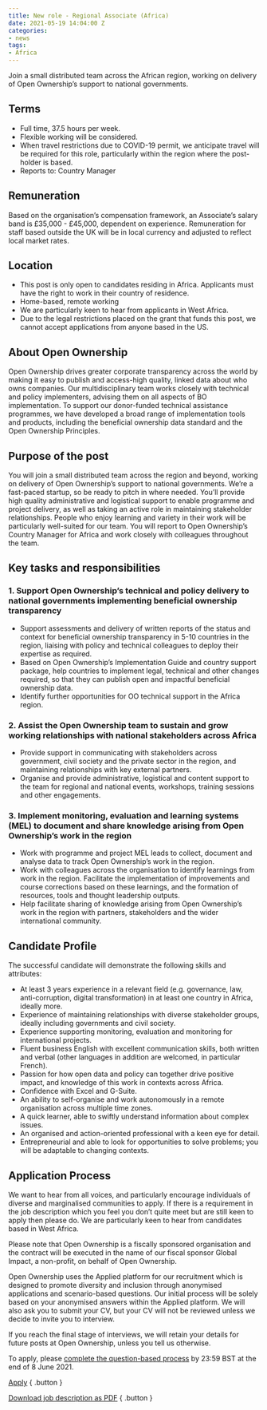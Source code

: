 ```yaml
---
title: New role - Regional Associate (Africa)
date: 2021-05-19 14:04:00 Z
categories:
- news
tags:
- Africa
---
```


Join a small distributed team across the African region, working on delivery of Open Ownership’s support to national governments.

## Terms

* Full time, 37.5 hours per week.
* Flexible working will be considered.
* When travel restrictions due to COVID-19 permit, we anticipate travel will be required for this role, particularly within the region where the post-holder is based.
* Reports to: Country Manager

## Remuneration

Based on the organisation’s compensation framework, an Associate’s salary band is  £35,000 - £45,000, dependent on experience. Remuneration for staff based outside the UK will be in local currency and adjusted to reflect local market rates.

## Location

* This post is only open to candidates residing in Africa. Applicants must have the right to work in their country of residence.
* Home-based, remote working
* We are particularly keen to hear from applicants in West Africa. 
* Due to the legal restrictions placed on the grant that funds this post, we cannot accept applications from anyone based in the US.

## About Open Ownership

Open Ownership drives greater corporate transparency across the world by making it easy to publish and access-high quality, linked data about who owns companies.  Our multidisciplinary team works closely with technical and policy implementers, advising them on all aspects of BO implementation.  To support our donor-funded technical assistance programmes, we have developed a broad range of implementation tools and products, including the beneficial ownership data standard and the Open Ownership Principles.

## Purpose of the post

You will join a small distributed team across the region and beyond, working on delivery of Open Ownership’s support to national governments.  We’re a fast-paced startup, so be ready to pitch in where needed. You’ll provide high quality administrative and logistical support to enable programme and project delivery, as well as taking an active role in maintaining stakeholder relationships. 
People who enjoy learning and variety in their work will be particularly well-suited for our team. You will report to Open Ownership’s Country Manager for Africa and work closely with colleagues throughout the team.

## Key tasks and responsibilities

### 1. Support Open Ownership’s technical and policy delivery to national governments implementing beneficial ownership transparency

* Support assessments and delivery of written reports of the status and context for beneficial ownership transparency in 5-10 countries in the region, liaising with policy and technical colleagues to deploy their expertise as required.
* Based on Open Ownership’s Implementation Guide and country support package, help countries to implement legal, technical and other changes required, so that they can publish open and impactful beneficial ownership data.
* Identify further opportunities for OO technical support in the Africa region. 

### 2. Assist the Open Ownership team to sustain and grow working relationships with national stakeholders across Africa

* Provide support in communicating with  stakeholders across government, civil society and the private sector in the region, and maintaining relationships with key external partners. 
* Organise and provide administrative, logistical and content support to the team for regional and national events, workshops, training sessions and other engagements.

### 3. Implement monitoring, evaluation and learning systems (MEL) to document and share knowledge arising from Open Ownership’s work in the region

* Work with programme and project MEL leads to collect, document and analyse data to track Open Ownership’s work in the region.
* Work with colleagues across the organisation to identify learnings from work in the region. Facilitate the implementation of improvements and course corrections based on these learnings, and the formation of resources, tools and thought leadership outputs.
* Help facilitate sharing of knowledge arising from Open Ownership’s work in the region with partners, stakeholders and the wider international community.

## Candidate Profile

The successful candidate will demonstrate the following skills and attributes:

* At least 3 years experience in a relevant field (e.g. governance, law, anti-corruption, digital transformation) in at least one country in Africa, ideally more.
* Experience of maintaining relationships with diverse stakeholder groups, ideally including governments and civil society.
* Experience supporting monitoring, evaluation and monitoring for international projects.
* Fluent business English with excellent communication skills, both written and verbal (other languages in addition are welcomed, in particular French). 
* Passion for how open data and policy can together drive positive impact, and knowledge of this work in contexts across Africa. 
* Confidence with Excel and G-Suite.
* An ability to self-organise and work autonomously in a remote organisation across multiple time zones.  
* A quick learner, able to swiftly understand information about complex issues.
* An organised and action-oriented professional with a keen eye for detail. 
* Entrepreneurial and able to look for opportunities to solve problems; you will be adaptable to changing contexts.

## Application Process 

We want to hear from all voices, and particularly encourage individuals of diverse and marginalised communities to apply.  If there is a requirement in the job description which you feel you don’t quite meet but are still keen to apply then please do. We are particularly keen to hear from candidates based in West Africa.

Please note that Open Ownership is a fiscally sponsored organisation and the contract will be executed in the name of our fiscal sponsor Global Impact, a non-profit, on behalf of Open Ownership. 

Open Ownership uses the Applied platform for our recruitment which is designed to promote diversity and inclusion through anonymised applications and scenario-based questions. Our initial process will be solely based on your anonymised answers within the Applied platform. We will also ask you to submit your CV, but your CV will not be reviewed unless we decide to invite you to interview. 

If you reach the final stage of interviews, we will retain your details for future posts at Open Ownership, unless you tell us otherwise.

To apply, please [complete the question-based process](https://app.beapplied.com/apply/tpqusxfcts) by 23:59 BST at the end of 8 June 2021.

[Apply](https://app.beapplied.com/apply/tpqusxfcts)
{ .button }

[Download job description as PDF](/uploads/Regional%20Associate%20(Africa).pdf)
{ .button }